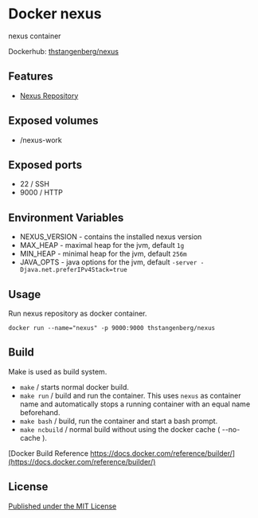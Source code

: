 # Docker nexus

nexus container

Dockerhub: [thstangenberg/nexus][DOCKERHUB]

## Features ##

- [Nexus Repository][NEXUS]


## Exposed volumes ##

- /nexus-work


## Exposed ports ##

- 22 / SSH
- 9000 / HTTP


## Environment Variables

- NEXUS_VERSION - contains the installed nexus version
- MAX_HEAP - maximal heap for the jvm, default `1g`
- MIN_HEAP - minimal heap for the jvm, default `256m`
- JAVA_OPTS - java options for the jvm, default `-server -Djava.net.preferIPv4Stack=true`


## Usage ##

Run nexus repository as docker container.

`docker run --name="nexus" -p 9000:9000 thstangenberg/nexus`


## Build 

Make is used as build system.

- `make` / starts normal docker build.
- `make run` / build and run the container. This uses `nexus` as container name and automatically stops a running container with an equal name beforehand. 
- `make bash` /  build, run the container and start a bash prompt.
- `make ncbuild` / normal build without using the docker cache ( --no-cache ).

[Docker Build Reference https://docs.docker.com/reference/builder/](https://docs.docker.com/reference/builder/)


## License ##

[Published under the MIT License][LICENSE]

[NEXUS]: http://www.sonatype.org/nexus/
[DOCKERHUB]: https://hub.docker.com/u/stangenberg/docker-nexus
[LICENSE]: https://bitbucket.org/stangenberg/docker-nexus/src/master/LICENSE.md "Published under the MIT License"

